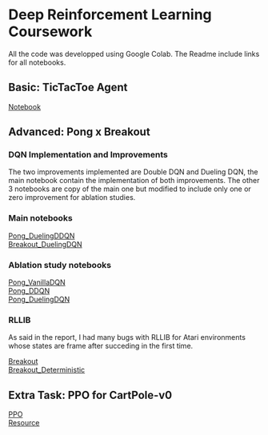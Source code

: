 # Deep Reinforcement Learning Coursework

All the code was developped using Google Colab. The Readme include links for all notebooks.

## Basic: TicTacToe Agent

[Notebook](https://colab.research.google.com/drive/1SdLeOYP0CYECWpo45YVsjurPzBA1j3sR#scrollTo=I9jQ8-KY28uP)

## Advanced: Pong x Breakout

### DQN Implementation and Improvements

The two improvements implemented are Double DQN and Dueling DQN, the main notebook contain the implementation of both improvements. The other 3 notebooks are copy of the main one but modified to include only one or zero improvement for ablation studies.

### Main notebooks

[Pong_DuelingDDQN](https://colab.research.google.com/drive/1KabSuK_YIPKQ6Fd-kiG6pt_xWFn9-898) <br />
[Breakout_DuelingDQN](https://colab.research.google.com/drive/1of6IMcNNDM_Z3a2_yqarv2VZtyXuuOM0)

### Ablation study notebooks

[Pong_VanillaDQN](https://colab.research.google.com/drive/1H5oXF9V53H0k_CntttsdEYjUszWjsUps) <br />
[Pong_DDQN](https://colab.research.google.com/drive/1J9AYuypKxLEXRAxBh-i5Sr9QnMnlQLRP) <br />
[Pong_DuelingDQN](https://colab.research.google.com/drive/1y8V09rim1f5xCnB11lkISXNnN4f58FC4)

### RLLIB

As said in the report, I had many bugs with RLLIB for Atari environments whose states are frame after succeding in the first time.

[Breakout](https://colab.research.google.com/drive/1BCS4rA5gevomP4xfDJb_-7nEqQqcHpP9) <br />
[Breakout_Deterministic](https://colab.research.google.com/drive/1Mhz0VVJdVnRC-b_qlSOGDznUwq5jPmJQ#scrollTo=WChlYLblwe-0)

## Extra Task: PPO for CartPole-v0

[PPO](https://colab.research.google.com/drive/1omU_pdV5P7GGVis_cTkfyUPbgYBM5VFZ#scrollTo=hgmUDEIL34KG) <br />
[Resource](https://www.youtube.com/watch?v=HR8kQMTO8bk)
